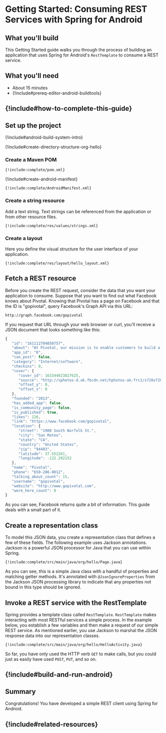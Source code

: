 Getting Started: Consuming REST Services with Spring for Android
================================================================

What you'll build
-----------------

This Getting Started guide walks you through the process of building an application that uses Spring for Android's `RestTemplate` to consume a REST service.

What you'll need
----------------

 - About 15 minutes
 - {!include#prereq-editor-android-buildtools}

## {!include#how-to-complete-this-guide}

<a name="scratch"></a>
Set up the project
------------------

{!include#android-build-system-intro}

{!include#create-directory-structure-org-hello}

### Create a Maven POM

    {!include:complete/pom.xml}

{!include#create-android-manifest}

    {!include:complete/AndroidManifest.xml}

### Create a string resource
Add a text string. Text strings can be referenced from the application or from other resource files.

    {!include:complete/res/values/strings.xml}

### Create a layout
Here you define the visual structure for the user interface of your application.

    {!include:complete/res/layout/hello_layout.xml}

<a name="initial"></a>
Fetch a REST resource
------------------------
Before you create the REST request, consider the data that you want your application to consume. Suppose that you want to find out what Facebook knows about Pivotal. Knowing that Pivotal has a page on Facebook and that the ID is "gopivotal", query Facebook's Graph API via this URL:

    http://graph.facebook.com/gopivotal

If you request that URL through your web browser or curl, you'll receive a JSON document that looks something like this:

```javascript
{
   "id": "161112704050757",
   "about": "At Pivotal, our mission is to enable customers to build a new class of applications, leveraging big and fast data, and do all of this with the power of cloud independence. ",
   "app_id": "0",
   "can_post": false,
   "category": "Internet/software",
   "checkins": 0,
   "cover": {
      "cover_id": 163344023827625,
      "source": "http://sphotos-d.ak.fbcdn.net/hphotos-ak-frc1/s720x720/554668_163344023827625_839302172_n.png",
      "offset_y": 0,
      "offset_x": 0
   },
   "founded": "2013",
   "has_added_app": false,
   "is_community_page": false,
   "is_published": true,
   "likes": 126,
   "link": "https://www.facebook.com/gopivotal",
   "location": {
      "street": "1900 South Norfolk St.",
      "city": "San Mateo",
      "state": "CA",
      "country": "United States",
      "zip": "94403",
      "latitude": 37.552261,
      "longitude": -122.292152
   },
   "name": "Pivotal",
   "phone": "650-286-8012",
   "talking_about_count": 15,
   "username": "gopivotal",
   "website": "http://www.gopivotal.com",
   "were_here_count": 0
}
```

As you can see, Facebook returns quite a bit of information. This guide deals with a small part of it.

Create a representation class
-----------------------------

To model this JSON data, you create a representation class that defines a few of these fields. The following example uses Jackson annotations. Jackson is a powerful JSON processor for Java that you can use within Spring.

    {!include:complete/src/main/java/org/hello/Page.java}

As you can see, this is a simple Java class with a handful of properties and matching getter methods. It's annotated with `@JsonIgnoreProperties` from the Jackson JSON processing library to indicate that any properties not bound in this type should be ignored.


Invoke a REST service with the RestTemplate
---------------------------------------

Spring provides a template class called `RestTemplate`. `RestTemplate` makes interacting with most RESTful services a simple process. In the example below, you establish a few variables and then make a request of our simple REST service. As mentioned earlier, you use Jackson to marshal the JSON response data into our representation classes.

    {!include:complete/src/main/java/org/hello/HelloActivity.java}

So far, you have only used the HTTP verb `GET` to make calls, but you could just as easily have used `POST`, `PUT`, and so on.


## {!include#build-and-run-android}


Summary
-------

Congratulations! You have developed a simple REST client using Spring for Android.


## {!include#related-resources}

[zip]: https://github.com/springframework-meta/gs-consuming-rest-android/archive/master.zip
